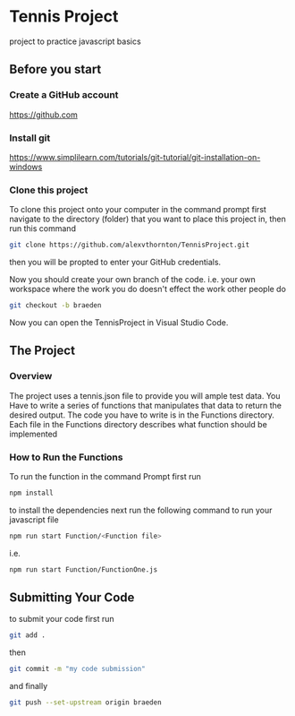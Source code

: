 # Tennis Project
project to practice javascript basics 

## Before you start

### Create a GitHub account
https://github.com
### Install git
https://www.simplilearn.com/tutorials/git-tutorial/git-installation-on-windows

### Clone this project
To clone this project onto your computer in the command prompt first navigate to the directory (folder) that you want to place this project in, then run this command
```bash
git clone https://github.com/alexvthornton/TennisProject.git
```
then you will be propted to enter your GitHub credentials. 

Now you should create your own branch of the code. i.e. your own workspace where the work you do doesn't effect the work other people do

```bash
git checkout -b braeden
```

Now you can open the TennisProject in Visual Studio Code.

## The Project
### Overview
The project uses a tennis.json file to provide you will ample test data. You Have to write a series of functions that manipulates that data to return the desired output. The code you have to write is in the Functions directory. Each file in the Functions directory describes what function should be implemented

### How to Run the Functions
To run the function in the command Prompt first run
```bash
npm install
```
to install the dependencies
next run the following command to run your javascript file
```bash
npm run start Function/<Function file>
```
i.e.
```bash
npm run start Function/FunctionOne.js
```

## Submitting Your Code
to submit your code first run
```bash
git add .
```
then 
```bash
git commit -m "my code submission"
```
and finally
```bash
git push --set-upstream origin braeden
```


